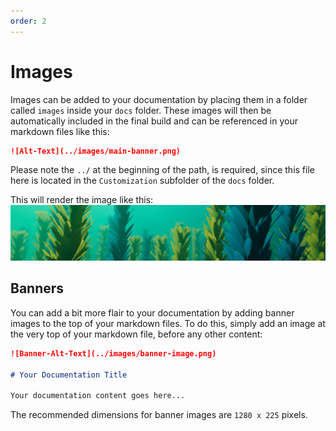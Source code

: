 ```yaml
---
order: 2
---
```


# Images

Images can be added to your documentation by placing them in a folder called `images` inside your `docs` folder.
These images will then be automatically included in the final build and can be referenced in your markdown files like this:

```markdown
![Alt-Text](../images/main-banner.png)
```

Please note the `../` at the beginning of the path, is required, since this file here is located in the `Customization` subfolder of the `docs` folder.

This will render the image like this:
![Alt-Text](../images/main-banner.png)

## Banners

You can add a bit more flair to your documentation by adding banner images to the top of your markdown files.
To do this, simply add an image at the very top of your markdown file, before any other content:

```markdown
![Banner-Alt-Text](../images/banner-image.png)

# Your Documentation Title

Your documentation content goes here...
```

The recommended dimensions for banner images are `1280 x 225` pixels.
